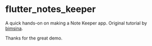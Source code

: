 # flutter_notes_keeper

A quick hands-on on making a Note Keeper app. Original tutorial by [bimsina](https://github.com/bimsina/notes-app).

Thanks for the great demo.
